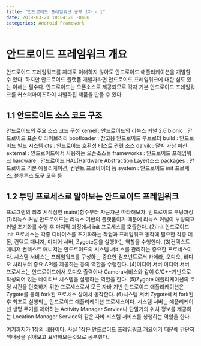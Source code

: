 ```yaml
---
title: "안드로이드 프레임워크 공부 1차 - 1"
date: 2019-03-21 10:04:28 -0400
categories: Android Framework
---
```

안드로이드 프레임워크 개요
=============

안드로이드 프레임워크를 제대로 이해하지 않아도 안드로이드 애플리케이션을 개발할 수 있다.
하지만 안드로이드 플랫폼 개발자라면 안드로이드 프레임워크에 대한 심도 있는 이해는 필수다.
안드로이드는 오픈소스로 제공되므로 각자 기본 안드로이드 프레임워크를 커스터마이즈하여 차별화된 제품을 만들 수 있다.

1.1 안드로이드 소스 코드 구조
-------------

안드로이드의 주요 소스 코드 구성
kernel : 안드로이드의 리눅스 커널 2.6
bionic : 안드로이드 표준 C 라이브러리
bootloader : 참고용 안드로이드 부트로더
build : 안드로이드 빌드 시스템
cts : 안드로이드 호환성 테스트 관련 소스
dalvik : 달빅 가상 머신
external : 안드로이드에서 사용하는 오픈소스들
frameworks : 안드로이드 프레임워크
hardware : 안드로이드 HAL(Hardware Abstraction Layer)소스
packages : 안드로이드 기본 애플리케이션, 컨텐트 프로바이더 등
system : 안드로이드 init 프로세스, 블루투스 도구 모음 등

1.2 부팅 프로세스로 알아보는 안드로이드 프레임워크
-------------

프로그램의 최초 시작점인 main()함수부터 차근차근 따라해보자.
안드로이드 부팅과정
(1)리눅스 커널
안드로이드는 리눅스 기반의 플랫폼이기 때문에 리눅스 커널이 부팅되고 커널 초기화를 수행 후 마지막 과정에서 init 프로세스를 호출한다.
(2)init
안드로이드 init 프로세스는 각종 디바이스를 초기화하는 작업과 프레임워크 동작에 필요한 각종 데몬, 컨텍트 매니저, 미디어 서버, Zygote등을 실행하는 역할을 수행한다.
(3)컨텍스트 매니저
컨텍스트 매니저는 안드로이드의 시스템 서비스를 관리하는 중요한 프로세스이다. 시스템 서비스는 프레임워크를 구성하는 중요한 컴포넌트로서 카메라, 오디오, 비디오 처리부터 중요 API를 제공하는 등의 역할을 수행한다.
(4)미디어 서버
미디어 서버 프로세스는 안드로이드에서 오디오 출력이나 Camera서비스와 같이 C/C++기반으로 작성되어 있는 네이티브 시스템을 실행하는 역할을 한다.
(5)Zygote
애플리케이션의 로딩 시간을 단축하기 위한 프로세스로서 모든 자바 기반 안드로이드 애플리케이션은 Zygote를 통해 fork된 프로세스 상에서 동작한다.
(6)시스템 서버
Zygote에서 fork된 후 최초로 실행되는 안드로이드 애플리케이션 프로세스이다.
시스템 서버는 애플리케이션 생명 주기를 제어하는 Activity Manager Service나 단말기의 위치 정보를 제공하는 Location Manager Service와 같은 자바 시스템 서비스를 싱행하는 역할을 한다.

여기까지가 1장의 내용이다. 사실 1장은 안드로이드 프레임워크 개요이기 때문에 간단히 책내용을 읽어보고 요약해보는것으로 공부했다.
